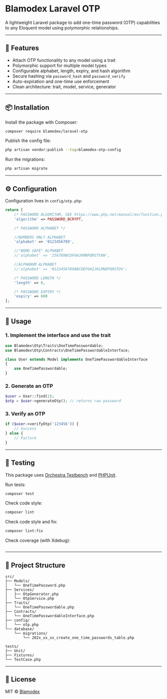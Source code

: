 # Blamodex Laravel OTP

A lightweight Laravel package to add one-time password (OTP) capabilities to any Eloquent model using polymorphic relationships.

---

## 🚀 Features

- Attach OTP functionality to any model using a trait
- Polymorphic support for multiple model types
- Configurable alphabet, length, expiry, and hash algorithm
- Secure hashing via `password_hash` and `password_verify`
- Auto-expiration and one-time use enforcement
- Clean architecture: trait, model, service, generator

---

## 📦 Installation

Install the package with Composer:

```bash
composer require blamodex/laravel-otp
```

Publish the config file:

```bash
php artisan vendor:publish --tag=blamodex-otp-config
```

Run the migrations:

```bash
php artisan migrate
```

---

## ⚙️ Configuration

Configuration lives in `config/otp.php`:

```php
return [
    /* PASSWORD ALGORITHM, SEE https://www.php.net/manual/en/function.password-hash.php FOR MORE INFO */
    'algorithm' => PASSWORD_BCRYPT,

    /* PASSWORD ALPHABET */

    //NUMBERS ONLY ALPHABET
    'alphabet' => '0123456789',

    //"WORD SAFE" ALPHABET
    //'alphabet' => '256789BCDFGHJKMNPQRSTVXW',

    //ALPHANUM ALPHABET
    //'alphabet' => '0123456789ABCDEFGHIJKLMNOPQRSTUV';

    /* PASSWORD LENGTH */
    'length' => 6,

    /* PASSWORD EXPIRY */
    'expiry' => 600
];

```

---

## 🧩 Usage

### 1. Implement the interface and use the trait

```php
use Blamodex\Otp\Traits\OneTimePasswordable;
use Blamodex\Otp\Contracts\OneTimePasswordableInterface;

class User extends Model implements OneTimePasswordableInterface
{
    use OneTimePasswordable;
}
```

### 2. Generate an OTP

```php
$user = User::find(1);
$otp = $user->generateOtp(); // returns raw password
```

### 3. Verify an OTP

```php
if ($user->verifyOtp('123456')) {
    // Success
} else {
    // Failure
}
```

---

## 🧪 Testing

This package uses [Orchestra Testbench](https://github.com/orchestral/testbench) and [PHPUnit](https://phpunit.de/).

Run tests:

```bash
composer test
```

Check code style:

```bash
composer lint
```
Check code style and fix:

```bash
composer lint:fix
```

Check coverage (with Xdebug):

```bash

```

---

## 📁 Project Structure

```
src/
├── Models/
│   └── OneTimePassword.php
├── Services/
│   ├── OtpGenerator.php
│   └── OtpService.php
├── Traits/
│   └── OneTimePasswordable.php
├── Contracts/
│   └── OneTimePasswordableInterface.php
├── config/
│   └── otp.php
└── database/
    └── migrations/
        └── 202x_xx_xx_create_one_time_passwords_table.php

tests/
├── Unit/
├── Fixtures/
└── TestCase.php
```

---

## 📄 License

MIT © [Blamodex](https://github.com/blackmage-codex)
